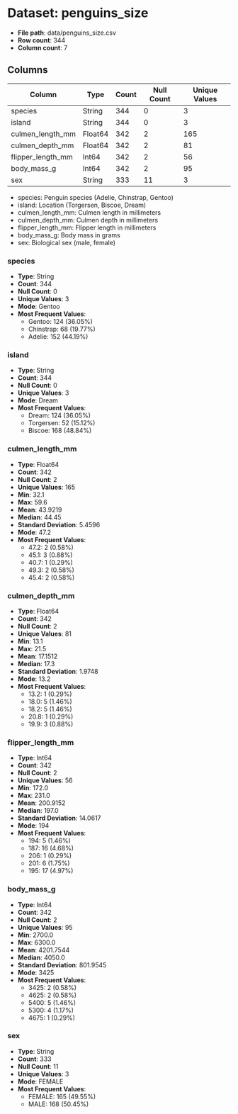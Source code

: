 # Dataset: penguins_size

- **File path**: data/penguins_size.csv
- **Row count**: 344
- **Column count**: 7

## Columns

| Column | Type | Count | Null Count | Unique Values |
| ------ | ---- | ----- | ---------- | ------------- |
| species | String | 344 | 0 | 3 |
| island | String | 344 | 0 | 3 |
| culmen_length_mm | Float64 | 342 | 2 | 165 |
| culmen_depth_mm | Float64 | 342 | 2 | 81 |
| flipper_length_mm | Int64 | 342 | 2 | 56 |
| body_mass_g | Int64 | 342 | 2 | 95 |
| sex | String | 333 | 11 | 3 |

* species: Penguin species (Adelie, Chinstrap, Gentoo)
* island: Location (Torgersen, Biscoe, Dream)
* culmen_length_mm: Culmen length in millimeters
* culmen_depth_mm: Culmen depth in millimeters
* flipper_length_mm: Flipper length in millimeters
* body_mass_g: Body mass in grams
* sex: Biological sex (male, female)

### species

- **Type**: String
- **Count**: 344
- **Null Count**: 0
- **Unique Values**: 3
- **Mode**: Gentoo
- **Most Frequent Values**:
  - Gentoo: 124 (36.05%)
  - Chinstrap: 68 (19.77%)
  - Adelie: 152 (44.19%)

### island

- **Type**: String
- **Count**: 344
- **Null Count**: 0
- **Unique Values**: 3
- **Mode**: Dream
- **Most Frequent Values**:
  - Dream: 124 (36.05%)
  - Torgersen: 52 (15.12%)
  - Biscoe: 168 (48.84%)

### culmen_length_mm

- **Type**: Float64
- **Count**: 342
- **Null Count**: 2
- **Unique Values**: 165
- **Min**: 32.1
- **Max**: 59.6
- **Mean**: 43.9219
- **Median**: 44.45
- **Standard Deviation**: 5.4596
- **Mode**: 47.2
- **Most Frequent Values**:
  - 47.2: 2 (0.58%)
  - 45.1: 3 (0.88%)
  - 40.7: 1 (0.29%)
  - 49.3: 2 (0.58%)
  - 45.4: 2 (0.58%)

### culmen_depth_mm

- **Type**: Float64
- **Count**: 342
- **Null Count**: 2
- **Unique Values**: 81
- **Min**: 13.1
- **Max**: 21.5
- **Mean**: 17.1512
- **Median**: 17.3
- **Standard Deviation**: 1.9748
- **Mode**: 13.2
- **Most Frequent Values**:
  - 13.2: 1 (0.29%)
  - 18.0: 5 (1.46%)
  - 18.2: 5 (1.46%)
  - 20.8: 1 (0.29%)
  - 19.9: 3 (0.88%)

### flipper_length_mm

- **Type**: Int64
- **Count**: 342
- **Null Count**: 2
- **Unique Values**: 56
- **Min**: 172.0
- **Max**: 231.0
- **Mean**: 200.9152
- **Median**: 197.0
- **Standard Deviation**: 14.0617
- **Mode**: 194
- **Most Frequent Values**:
  - 194: 5 (1.46%)
  - 187: 16 (4.68%)
  - 206: 1 (0.29%)
  - 201: 6 (1.75%)
  - 195: 17 (4.97%)

### body_mass_g

- **Type**: Int64
- **Count**: 342
- **Null Count**: 2
- **Unique Values**: 95
- **Min**: 2700.0
- **Max**: 6300.0
- **Mean**: 4201.7544
- **Median**: 4050.0
- **Standard Deviation**: 801.9545
- **Mode**: 3425
- **Most Frequent Values**:
  - 3425: 2 (0.58%)
  - 4625: 2 (0.58%)
  - 5400: 5 (1.46%)
  - 5300: 4 (1.17%)
  - 4675: 1 (0.29%)

### sex

- **Type**: String
- **Count**: 333
- **Null Count**: 11
- **Unique Values**: 3
- **Mode**: FEMALE
- **Most Frequent Values**:
  - FEMALE: 165 (49.55%)
  - MALE: 168 (50.45%)
